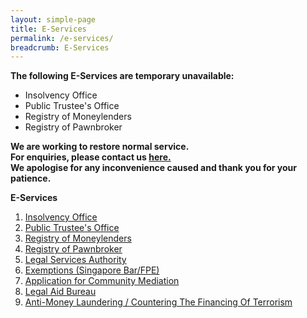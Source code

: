 ```yaml
---
layout: simple-page
title: E-Services 
permalink: /e-services/
breadcrumb: E-Services 
---
```

**The following E-Services are temporary unavailable: <br>**
* Insolvency Office
* Public Trustee's Office
* Registry of Moneylenders
* Registry of Pawnbroker

**We are working to restore normal service. <br>
For enquiries, please contact us [here.](https://eservices.mlaw.gov.sg/enquiry/)<br>
We apologise for any inconvenience caused and thank you for your patience.<br>**

**E-Services** <br>

1. [Insolvency Office](https://eservices.mlaw.gov.sg/io/)
2. [Public Trustee's Office](https://eservices.mlaw.gov.sg/pto/welcome.xhtml)
3. [Registry of Moneylenders](https://eservices.mlaw.gov.sg/rom/)
4. [Registry of Pawnbroker](https://eservices.mlaw.gov.sg/rop/)
5. [Legal Services Authority](https://eservices.mlaw.gov.sg/lsra/lsra-home)
6. [Exemptions (Singapore Bar/FPE)](https://eservices.mlaw.gov.sg/li/ems/application/exemption.aspx) 
7. [Application for Community Mediation](https://cmc.mlaw.gov.sg/e-services/log-into-mediators-portal/)
8. [Legal Aid Bureau](https://eservices.mlaw.gov.sg/labesvc/)
9. [Anti-Money Laundering / Countering The Financing Of Terrorism](https://acd.mlaw.gov.sg)
